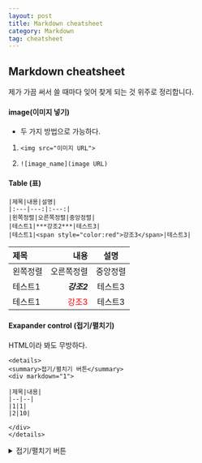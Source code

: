 ```yaml
---
layout: post
title: Markdown cheatsheet
category: Markdown
tag: cheatsheet
---
```


## Markdown cheatsheet

제가 가끔 써서 쓸 때마다 잊어 찾게 되는 것 위주로 정리합니다.

#### image(이미지 넣기)
- 두 가지 방법으로 가능하다. 
1. ```<img src="이미지 URL">```

2. ```![image_name](image URL)```

#### Table (표)
```
|제목|내용|설명|
|:---|---:|:---:|
|왼쪽정렬|오른쪽정렬|중앙정렬|
|테스트1|***강조2***|테스트3|
|테스트1|<span style="color:red">강조3</span>|테스트3|
```
|제목|내용|설명|
|:---|---:|:---:|
|왼쪽정렬|오른쪽정렬|중앙정렬|
|테스트1|***강조2***|테스트3|
|테스트1|<span style="color:red">강조3</span>|테스트3|

#### Exapander control (접기/펼치기)
  HTML이라 봐도 무방하다.
```
<details>
<summary>접기/펼치기 버튼</summary>
<div markdown="1">

|제목|내용|
|--|--|
|1|1|
|2|10|

</div>
</details>
```

<details>
<summary>접기/펼치기 버튼</summary>
<div markdown="1">

|제목|내용|
|--|--|
|1|1|
|2|10|

</div>
</details>

